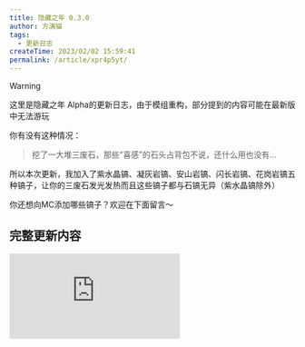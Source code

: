 ```yaml
---
title: 隐藏之年 0.3.0
author: 方漓猫
tags:
  - 更新日志
createTime: 2023/02/02 15:59:41
permalink: /article/xpr4p5yt/
---
```

> [!WARNING]
> 这里是隐藏之年 Alpha的更新日志，由于模组重构，部分提到的内容可能在最新版中无法游玩

你有没有这种情况：

> 挖了一大堆三废石，那些“喜感”的石头占背包不说，还什么用也没有...

所以本次更新，我加入了紫水晶镐、凝灰岩镐、安山岩镐、闪长岩镐、花岗岩镐五种镐子，让你的三废石发光发热而且这些镐子都与石镐无异（紫水晶镐除外）

你还想向MC添加哪些镐子？欢迎在下面留言～

## 完整更新内容
![日志](https://ip.klpbbs.com/attach.php?id=/forum/202302/02/155429cbblv5p11sb5sk1v.png)
